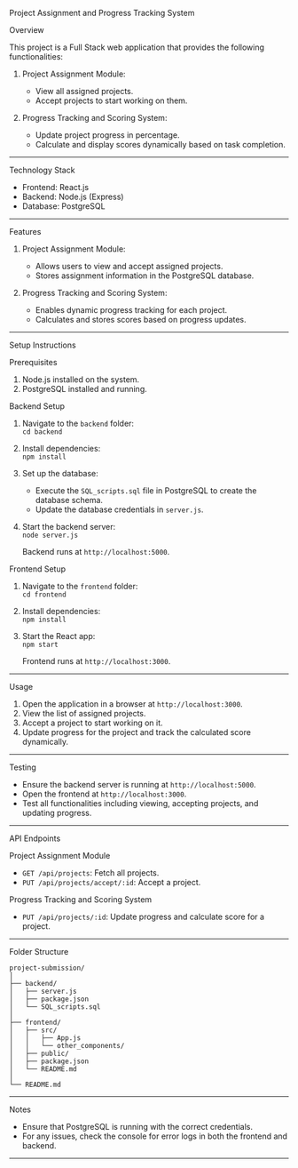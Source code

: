 

Project Assignment and Progress Tracking System

Overview

This project is a Full Stack web application that provides the following functionalities:

1. Project Assignment Module:  
   - View all assigned projects.  
   - Accept projects to start working on them.  

2. Progress Tracking and Scoring System:  
   - Update project progress in percentage.  
   - Calculate and display scores dynamically based on task completion.

---

Technology Stack

- Frontend: React.js  
- Backend: Node.js (Express)  
- Database: PostgreSQL  

---

Features

1. Project Assignment Module:  
   - Allows users to view and accept assigned projects.  
   - Stores assignment information in the PostgreSQL database.  

2. Progress Tracking and Scoring System:  
   - Enables dynamic progress tracking for each project.  
   - Calculates and stores scores based on progress updates.

---

Setup Instructions

Prerequisites

1. Node.js installed on the system.  
2. PostgreSQL installed and running.  

Backend Setup

1. Navigate to the `backend` folder:  
   `cd backend`  

2. Install dependencies:  
   `npm install`  

3. Set up the database:  
   - Execute the `SQL_scripts.sql` file in PostgreSQL to create the database schema.  
   - Update the database credentials in `server.js`.  

4. Start the backend server:  
   `node server.js`  

   Backend runs at `http://localhost:5000`.  

Frontend Setup

1. Navigate to the `frontend` folder:  
   `cd frontend`  

2. Install dependencies:  
   `npm install`  

3. Start the React app:  
   `npm start`  

   Frontend runs at `http://localhost:3000`.  

---

Usage

1. Open the application in a browser at `http://localhost:3000`.  
2. View the list of assigned projects.  
3. Accept a project to start working on it.  
4. Update progress for the project and track the calculated score dynamically.  

---

Testing

- Ensure the backend server is running at `http://localhost:5000`.  
- Open the frontend at `http://localhost:3000`.  
- Test all functionalities including viewing, accepting projects, and updating progress.  

---

API Endpoints

Project Assignment Module
- `GET /api/projects`: Fetch all projects.  
- `PUT /api/projects/accept/:id`: Accept a project.  

Progress Tracking and Scoring System
- `PUT /api/projects/:id`: Update progress and calculate score for a project.  

---

Folder Structure

```
project-submission/
│
├── backend/
│   ├── server.js
│   ├── package.json
│   └── SQL_scripts.sql
│
├── frontend/
│   ├── src/
│   │   ├── App.js
│   │   └── other_components/
│   ├── public/
│   ├── package.json
│   └── README.md
│
└── README.md
```

---

Notes

- Ensure that PostgreSQL is running with the correct credentials.  
- For any issues, check the console for error logs in both the frontend and backend.  

---

